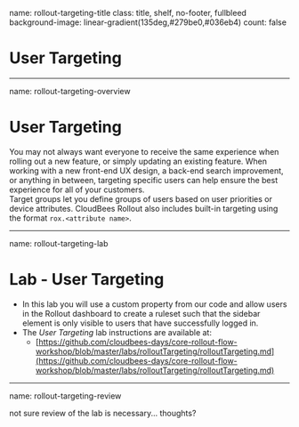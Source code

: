 name: rollout-targeting-title
class: title, shelf, no-footer, fullbleed
background-image: linear-gradient(135deg,#279be0,#036eb4)
count: false

# User Targeting

---
name: rollout-targeting-overview
# User Targeting

You may not always want everyone to receive the same experience when rolling out a new feature, or simply updating an existing feature. When working with a new front-end UX design, a back-end search improvement, or anything in between, targeting specific users can help ensure the best experience for all of your customers.
<br/>
Target groups let you define groups of users based on user priorities or device attributes. CloudBees Rollout also includes built-in targeting using the format `rox.<attribute name>`.

---
name: rollout-targeting-lab
# Lab - User Targeting

* In this lab you will use a custom property from our code and allow users in the Rollout dashboard to create a ruleset such that the sidebar element is only visible to users that have successfully logged in.
* The *User Targeting* lab instructions are available at:
  * [https://github.com/cloudbees-days/core-rollout-flow-workshop/blob/master/labs/rolloutTargeting/rolloutTargeting.md](https://github.com/cloudbees-days/core-rollout-flow-workshop/blob/master/labs/rolloutTargeting/rolloutTargeting.md)

---
name: rollout-targeting-review

not sure review of the lab is necessary... thoughts?
